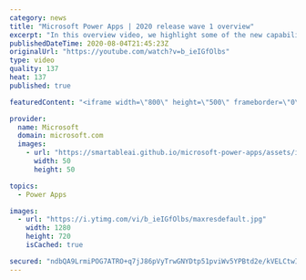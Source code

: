 ```yaml
---
category: news
title: "Microsoft Power Apps | 2020 release wave 1 overview"
excerpt: "In this overview video, we highlight some of the new capabilities included in the latest update to Microsoft Power Apps.      Here are the capabilities covered:     UI enhancements       • Save is always visible       • Chart formatting  Grid user experience enhancements       • Conditional search  "
publishedDateTime: 2020-08-04T21:45:23Z
originalUrl: "https://youtube.com/watch?v=b_ieIGfOlbs"
type: video
quality: 137
heat: 137
published: true

featuredContent: "<iframe width=\"800\" height=\"500\" frameborder=\"0\" src=\"https://www.youtube.com/embed/b_ieIGfOlbs\" allow=\"accelerometer; autoplay; encrypted-media; gyroscope; picture-in-picture\" allowfullscreen></iframe>"

provider:
  name: Microsoft
  domain: microsoft.com
  images:
    - url: "https://smartableai.github.io/microsoft-power-apps/assets/images/organizations/microsoft.com-50x50.jpg"
      width: 50
      height: 50

topics:
  - Power Apps

images:
  - url: "https://i.ytimg.com/vi/b_ieIGfOlbs/maxresdefault.jpg"
    width: 1280
    height: 720
    isCached: true

secured: "ndbQA9LrmiPOG7ATRO+q7jJ86pVyTrwGNYDtp51pviWv5YPBtd2e/kVELCtwIl0+Bt6LMcpyOcjvoC9bVJITuimjh1IHPWiSBRVq7abp6y8eNiOs4lPYdZ9XWZDjtrS6uhkINlXFXJUG7RqOVgsC3N2JTc/0JDZ6qRjALZVyRp3SAHNb8VDWlUzYANAPKhSAAA8jF3/ZNSLYQ2TUC2RFmNjHp9neYaIXeeXTLwZNIUoSmORslno2ToKPwAttIuRM+AhUD1E7DFLr0LhqfZ2u0cuN+ZKChdR+nJipiUxXwLKXJ2s6Wtrw/2GJXPfqyCNGjdFdbyLp6GapAJHLwvX6tAKwUsZ1EM6fBHRw2IzjchiVZ1Qshzn6wRplrEouD9wMbVBbUP5ay8bBxp0swIh+/WmN0WWfpW0z1pUmWvrQYuvqRWrs4e/QzM647RHCiLj5;5x89/qBwaCmAWRTK/B3IQw=="
---
```


